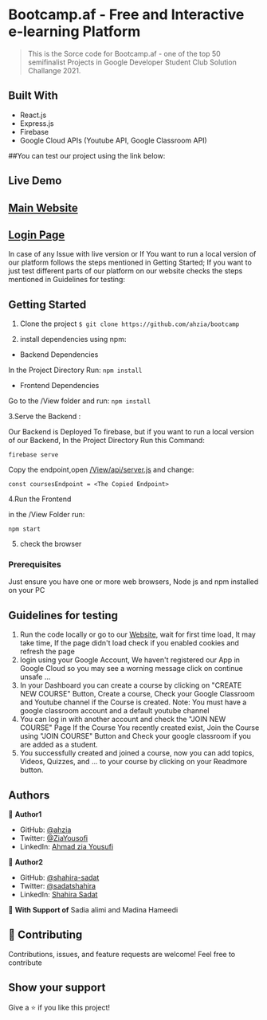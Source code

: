 # Bootcamp.af - Free and Interactive e-learning Platform

> This is the Sorce code for Bootcamp.af - one of the top 50 semifinalist Projects in Google Developer Student Club Solution Challange 2021.

## Built With
- React.js
- Express.js
- Firebase
- Google Cloud APIs (Youtube API, Google Classroom API)

##You can test our project using the link below:
## Live Demo

[Main Website](https://bootcamp.af/)
--
[Login Page](https://bootcamp.af/login)
--

In case of any Issue with live version or If You want to run a local version of our platform follows the steps mentioned in Getting Started; If you want to just test different parts of our platform on our website checks the steps mentioned in Guidelines for testing:
## Getting Started

1. Clone the project 
  `$ git clone https://github.com/ahzia/bootcamp`
  
2. install dependencies using npm:

- Backend Dependencies

In the Project Directory Run:
  `npm install`
  
- Frontend Dependencies

Go to the /View folder and run:
  `npm install`
  
3.Serve the Backend :

Our Backend is Deployed To firebase, but if you want to run a local version of our Backend, In the Project Directory Run this Command:

  `firebase serve`

Copy the endpoint,open [/View/api/server.js](https://github.com/ahzia/Bootcamp/blob/Main/View/src/api/server.js) and change:

  `const coursesEndpoint = <The Copied Endpoint>`
  
4.Run the Frontend

in the /View Folder run:

  `npm start`
  
5. check the browser

### Prerequisites

Just ensure you have one or more web browsers, Node js and npm installed on your PC

## Guidelines for testing

1. Run the code locally or go to our [Website](https://bootcamp.af/), wait for first time load, It may take time, If the page didn't load check if you enabled cookies and refresh the page
2. login using your Google Account, We haven't registered our App in Google Cloud so you may see a worning message click on continue unsafe ...
3. In your Dashboard you can create a course by clicking on "CREATE NEW COURSE" Button, Create a course, Check your Google Classroom and Youtube channel if the Course is created.
Note: You must have a google classroom account and a default youtube channel
3. You can log in with another account and check the "JOIN NEW COURSE" Page If the Course You recently created exist, Join the Course using "JOIN COURSE" Button and Check your google classroom if you are added as a student.
5. You successfully created and joined a course, now you can add topics, Videos, Quizzes, and ... to your course by clicking on your Readmore button.

## Authors

:bust_in_silhouette: **Author1**

- GitHub: [@ahzia](https://github.com/ahzia)
- Twitter: [@ZiaYousofi](https://twitter.com/ZiaYousofi)
- LinkedIn: [Ahmad zia Yousufi](https://https://www.linkedin.com/in/ah-ziayosfi)

:bust_in_silhouette: **Author2**

- GitHub: [@shahira-sadat](https://github.com/shahira-sadat)
- Twitter: [@sadatshahira](https://twitter.com/sadatshahira)
- LinkedIn: [Shahira Sadat](https://af.linkedin.com/in/shahira-sadat-49b402199)

:bust_in_silhouette: **With Support of**
Sadia alimi and Madina Hameedi

## :handshake: Contributing

Contributions, issues, and feature requests are welcome!
Feel free to contribute 

## Show your support

Give a ⭐️  if you like this project!

